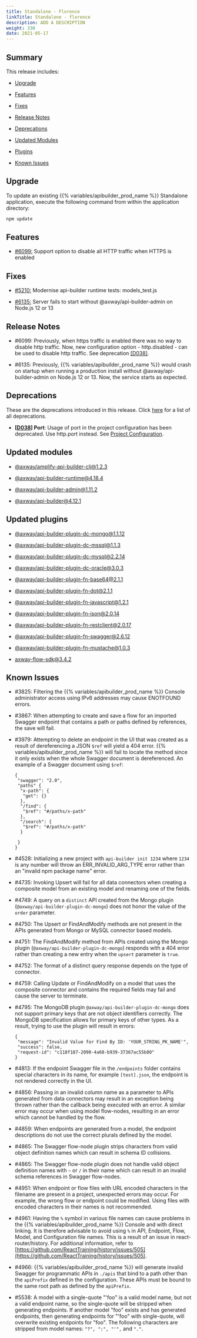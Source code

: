 ```yaml
---
title: Standalone - Florence
linkTitle: Standalone - florence
description: ADD A DESCRIPTION
weight: 330
date: 2021-05-17
---
```


## Summary

This release includes:

* [Upgrade](#upgrade)

* [Features](#features)

* [Fixes](#fixes)

* [Release Notes](#release-notes)

* [Deprecations](#deprecations)

* [Updated Modules](#updated-modules)

* [Plugins](#updated-plugins)

* [Known Issues](#known-issues)

## Upgrade

To update an existing {{% variables/apibuilder_prod_name %}} Standalone application, execute the following command from within the application directory:

```bash
npm update
```

## Features

* [#6099:](#6099) Support option to disable all HTTP traffic when HTTPS is enabled

## Fixes

* [#5210:](#5210) Modernise api-builder runtime tests: models_test.js

* [#6135:](#6135) Server fails to start without @axway/api-builder-admin on Node.js 12 or 13

## Release Notes

* #6099: Previously, when https traffic is enabled there was no way to disable http traffic. Now, new configuration option - http.disabled - can be used to disable http traffic. See deprecation [\[D038\]](#D038).

* #6135: Previously, {{% variables/apibuilder_prod_name %}} would crash on startup when running a production install without @axway/api-builder-admin on Node.js 12 or 13. Now, the service starts as expected.

## Deprecations

These are the deprecations introduced in this release. Click [here](/docs/deprecations/) for a list of all deprecations.

* **\[[D038](/docs/deprecations/#D038)\] Port**: Usage of port in the project configuration has been deprecated. Use http.port instead. See [Project Configuration](/docs/developer_guide/project/configuration/project_configuration/).

## Updated modules

* [@axway/amplify-api-builder-cli@1.2.3](https://www.npmjs.com/package/@axway/amplify-api-builder-cli/v/1.2.3)

* [@axway/api-builder-runtime@4.18.4](https://www.npmjs.com/package/@axway/api-builder-runtime/v/4.18.4)

* [@axway/api-builder-admin@1.11.2](https://www.npmjs.com/package/@axway/api-builder-admin/v/1.11.2)

* [@axway/api-builder@4.12.1](https://www.npmjs.com/package/@axway/api-builder/v/4.12.1)

## Updated plugins

* [@axway/api-builder-plugin-dc-mongo@1.1.12](https://www.npmjs.com/package/@axway/api-builder-plugin-dc-mongo/v/1.1.12)

* [@axway/api-builder-plugin-dc-mssql@1.1.3](https://www.npmjs.com/package/@axway/api-builder-plugin-dc-mssql/v/1.1.3)

* [@axway/api-builder-plugin-dc-mysql@2.2.14](https://www.npmjs.com/package/@axway/api-builder-plugin-dc-mysql/v/2.2.14)

* [@axway/api-builder-plugin-dc-oracle@3.0.3](https://www.npmjs.com/package/@axway/api-builder-plugin-dc-oracle/v/3.0.3)

* [@axway/api-builder-plugin-fn-base64@2.1.1](https://www.npmjs.com/package/@axway/api-builder-plugin-fn-base64/v/2.1.1)

* [@axway/api-builder-plugin-fn-dot@2.1.1](https://www.npmjs.com/package/@axway/api-builder-plugin-fn-dot/v/2.1.1)

* [@axway/api-builder-plugin-fn-javascript@1.2.1](https://www.npmjs.com/package/@axway/api-builder-plugin-fn-javascript/v/1.2.1)

* [@axway/api-builder-plugin-fn-json@2.0.14](https://www.npmjs.com/package/@axway/api-builder-plugin-fn-json/v/2.0.14)

* [@axway/api-builder-plugin-fn-restclient@2.0.17](https://www.npmjs.com/package/@axway/api-builder-plugin-fn-restclient/v/2.0.17)

* [@axway/api-builder-plugin-fn-swagger@2.6.12](https://www.npmjs.com/package/@axway/api-builder-plugin-fn-swagger/v/2.6.12)

* [@axway/api-builder-plugin-fn-mustache@1.0.3](https://www.npmjs.com/package/@axway/api-builder-plugin-fn-mustache/v/1.0.3)

* [axway-flow-sdk@3.4.2](https://www.npmjs.com/package/axway-flow-sdk/v/3.4.2)

## Known Issues

* #3825: Filtering the {{% variables/apibuilder_prod_name %}} Console administrator access using IPv6 addresses may cause ENOTFOUND errors.

* #3867: When attempting to create and save a flow for an imported Swagger endpoint that contains a path or paths defined by references, the save will fail.

* #3979: Attempting to delete an endpoint in the UI that was created as a result of dereferencing a JSON `$ref` will yield a 404 error. {{% variables/apibuilder_prod_name %}} will fail to locate the method since it only exists when the whole Swagger document is dereferenced. An example of a Swagger document using `$ref`:

    ```
    {
     "swagger": "2.0",
     "paths" {
      "x-path": {
       "get": {}
      },
      "/find": {
       "$ref": "#/paths/x-path"
      },
      "/search": {
       "$ref": "#/paths/x-path"
      }

     }
    }
    ```

* #4528: Initializing a new project with `api-builder init 1234` where `1234` is any number will throw an ERR_INVALID_ARG_TYPE error rather than an "invalid npm package name" error.

* #4735: Invoking Upsert will fail for all data connectors when creating a composite model from an existing model and renaming one of the fields.

* #4749: A query on a `distinct` API created from the Mongo plugin (`@axway/api-builder-plugin-dc-mongo`) does not honor the value of the `order` parameter.

* #4750: The Upsert or FindAndModify methods are not present in the APIs generated from Mongo or MySQL connector based models.

* #4751: The FindAndModify method from APIs created using the Mongo plugin (`@axway/api-builder-plugin-dc-mongo`) responds with a 404 error rather than creating a new entry when the `upsert` parameter is `true`.

* #4752: The format of a distinct query response depends on the type of connector.

* #4759: Calling Update or FindAndModify on a model that uses the composite connector and contains the required fields may fail and cause the server to terminate.

* #4795: The MongoDB plugin `@axway/api-builder-plugin-dc-mongo` does not support primary keys that are not object identifiers correctly. The MongoDB specification allows for primary keys of other types. As a result, trying to use the plugin will result in errors:

    ```
    {
     "message": "Invalid Value for Find By ID: 'YOUR_STRING_PK_NAME'",
     "success": false,
     "request-id": "c118f187-2090-4a68-b939-37367ac55b80"
    }
    ```

* #4813: If the endpoint Swagger file in the `/endpoints` folder contains special characters in its name, for example `[test].json`, the endpoint is not rendered correctly in the UI.

* #4856: Passing in an invalid column name as a parameter to APIs generated from data connectors may result in an exception being thrown rather than the callback being executed with an error. A similar error may occur when using model flow-nodes, resulting in an error which cannot be handled by the flow.

* #4859: When endpoints are generated from a model, the endpoint descriptions do not use the correct plurals defined by the model.

* #4865: The Swagger flow-node plugin strips characters from valid object definition names which can result in schema ID collisions.

* #4865: The Swagger flow-node plugin does not handle valid object definition names with `~` or `/` in their name which can result in an invalid schema references in Swagger flow-nodes.

* #4951: When endpoint or flow files with URL encoded characters in the filename are present in a project, unexpected errors may occur. For example, the wrong flow or endpoint could be modified. Using files with encoded characters in their names is not recommended.

* #4961: Having the `%` symbol in various file names can cause problems in the {{% variables/apibuilder_prod_name %}} Console and with direct linking. It is therefore advisable to avoid using `%` in API, Endpoint, Flow, Model, and Configuration file names. This is a result of an issue in react-router/history. For additional information, refer to [https://github.com/ReactTraining/history/issues/505](https://github.com/ReactTraining/history/issues/505).

* #4966: {{% variables/apibuilder_prod_name %}} will generate invalid Swagger for programmatic APIs in `./apis` that bind to a path other than the `apiPrefix` defined in the configuration. These APIs must be bound to the same root path as defined by the `apiPrefix`.

* #5538: A model with a single-quote "'foo" is a valid model name, but not a valid endpoint name, so the single-quote will be stripped when generating endpoints. If another model "foo" exists and has generated endpoints, then generating endpoints for "'foo" with single-quote, will overwrite existing endpoints for "foo". The following characters are stripped from model names: `"?", ":", "'",` and `"."`.
